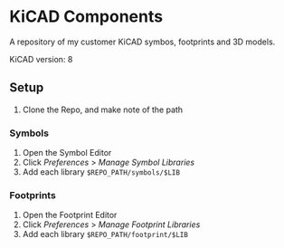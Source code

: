 # KiCAD Components

A repository of my customer KiCAD symbos, footprints and 3D models.

KiCAD version: 8

## Setup

1. Clone the Repo, and make note of the path

### Symbols

1. Open the Symbol Editor
2. Click _Preferences_ > _Manage Symbol Libraries_
3. Add each library `$REPO_PATH/symbols/$LIB`

### Footprints

1. Open the Footprint Editor
2. Click _Preferences_ > _Manage Footprint Libraries_
3. Add each library `$REPO_PATH/footprint/$LIB`


